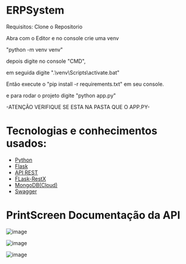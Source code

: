 # ERPSystem

Requisitos:
Clone o Repositorio

Abra com o Editor e no console crie uma venv

"python -m venv venv"

depois digite no console "CMD",

em seguida digite ".\venv\Scripts\activate.bat"

Então execute o "pip install -r requirements.txt" em seu console.

e para rodar o projeto digite "python app.py"

-ATENÇÃO VERIFIQUE SE ESTA NA PASTA QUE O APP.PY-

# Tecnologias e conhecimentos usados:

- [Python](https://docs.python.org/pt-br/3/tutorial/)
- [Flask](https://flask.palletsprojects.com/en/2.1.x/)
- [API REST](https://flask-restx.readthedocs.io/en/latest/)
- [FLask-RestX](https://flask-restx.readthedocs.io/en/latest/)
- [MongoDB(Cloud)](https://www.mongodb.com/docs/)
- [Swagger](https://swagger.io/docs/)

# PrintScreen Documentação da API

![image](https://user-images.githubusercontent.com/55114240/164759323-a86fda6f-e15e-45af-8f05-aac9e3126369.png)

![image](https://user-images.githubusercontent.com/55114240/164759358-95bf2179-d157-421f-9b4d-c179053a0042.png)

![image](https://user-images.githubusercontent.com/55114240/164759376-e95c2c79-765a-4571-8f46-1ca3c0d0bfdd.png)

